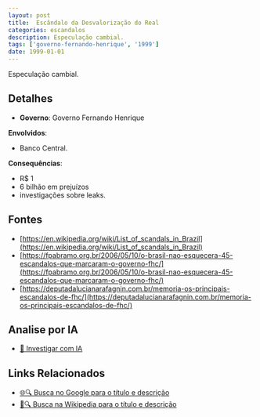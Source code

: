 ```yaml
---
layout: post
title:  Escândalo da Desvalorização do Real
categories: escandalos
description: Especulação cambial.
tags: ['governo-fernando-henrique', '1999']
date: 1999-01-01
---
```


Especulação cambial.

## Detalhes
- **Governo**: Governo Fernando Henrique

**Envolvidos**:
- Banco Central.


**Consequências**:
- R$ 1
- 6 bilhão em prejuízos
- investigações sobre leaks.


## Fontes
- [https://en.wikipedia.org/wiki/List_of_scandals_in_Brazil](https://en.wikipedia.org/wiki/List_of_scandals_in_Brazil)
- [https://fpabramo.org.br/2006/05/10/o-brasil-nao-esquecera-45-escandalos-que-marcaram-o-governo-fhc/](https://fpabramo.org.br/2006/05/10/o-brasil-nao-esquecera-45-escandalos-que-marcaram-o-governo-fhc/)
- [https://deputadalucianarafagnin.com.br/memoria-os-principais-escandalos-de-fhc/](https://deputadalucianarafagnin.com.br/memoria-os-principais-escandalos-de-fhc/)


## Analise por IA
- [🤖 Investigar com IA](https://www.perplexity.ai/search?q=Esc%C3%A2ndalo%20da%20Desvaloriza%C3%A7%C3%A3o%20do%20Real%20Especula%C3%A7%C3%A3o%20cambial.%20Governo%20Fernando%20Henrique)

## Links Relacionados
- [🌐🔍 Busca no Google para o título e descrição](https://www.google.com/search?q=Esc%C3%A2ndalo%20da%20Desvaloriza%C3%A7%C3%A3o%20do%20Real%20Especula%C3%A7%C3%A3o%20cambial.%20Governo%20Fernando%20Henrique)
- [📖🔍 Busca na Wikipedia para o título e descrição](https://pt.wikipedia.org/w/index.php?search=Esc%C3%A2ndalo%20da%20Desvaloriza%C3%A7%C3%A3o%20do%20Real%20Especula%C3%A7%C3%A3o%20cambial.%20Governo%20Fernando%20Henrique)


